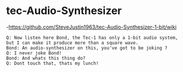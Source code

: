 # tec-Audio-Synthesizer
-https://github.com/SteveJustin1963/tec-Audio-Synthesizer-1-bit/wiki


```
Q: Now listen here Bond, the Tec-1 has only a 1-bit audio system, 
but I can make it produce more than a square wave. 
Bond: An audio-synthesizer on this, you've got to be joking ? 
Q: I never joke Bond!
Bond: And whats this thing do?
Q: Dont touch that, thats my lunch!
```
 

